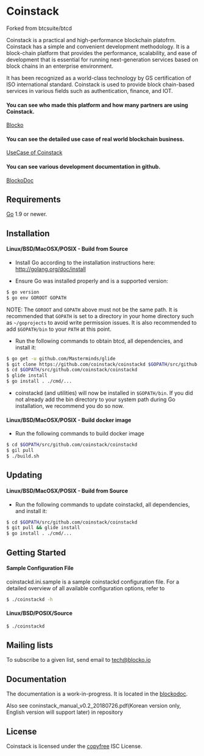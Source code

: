 Coinstack
====
Forked from btcsuite/btcd

Coinstack is a practical and high-performance blockchain platofrm. Coinstack has a simple and convenient development methodology. It is a block-chain platform that provides the performance, scalability, and ease of development that is essential for running next-generation services based on block chains in an enterprise environment.

It has been recognized as a world-class technology by GS certification of ISO international standard. Coinstack is used to provide block chain-based services in various fields such as authentication, finance, and IOT.

#### You can see who made this platform and how many partners are using Coinstack.

[Blocko](https://www.blocko.io/)

#### You can see the detailed use case of real world blockchain business.

[UseCase of Coinstack](https://www.blocko.io/usecase.html)

#### You can see various development documentation in github.

[BlockoDoc](https://github.com/blockodocp)

## Requirements

[Go](http://golang.org) 1.9 or newer.

## Installation

#### Linux/BSD/MacOSX/POSIX - Build from Source

- Install Go according to the installation instructions here:
  http://golang.org/doc/install

- Ensure Go was installed properly and is a supported version:

```bash
$ go version
$ go env GOROOT GOPATH
```

NOTE: The `GOROOT` and `GOPATH` above must not be the same path.  It is
recommended that `GOPATH` is set to a directory in your home directory such as
`~/goprojects` to avoid write permission issues.  It is also recommended to add
`$GOPATH/bin` to your `PATH` at this point.

- Run the following commands to obtain btcd, all dependencies, and install it:

```bash
$ go get -u github.com/Masterminds/glide
$ git clone https://github.com/coinstack/coinstackd $GOPATH/src/github.com/coinstack/coinstackd
$ cd $GOPATH/src/github.com/coinstack/coinstackd
$ glide install
$ go install . ./cmd/...
```

- coinstackd (and utilities) will now be installed in ```$GOPATH/bin```.  If you did
  not already add the bin directory to your system path during Go installation,
  we recommend you do so now.

#### Linux/BSD/MacOSX/POSIX - Build docker image

- Run the following commands to build docker image

```bash
$ cd $GOPATH/src/github.com/coinstack/coinstackd
$ gil pull 
$ ./build.sh
```

## Updating

#### Linux/BSD/MacOSX/POSIX - Build from Source

- Run the following commands to update coinstackd, all dependencies, and install it:

```bash
$ cd $GOPATH/src/github.com/coinstack/coinstackd
$ git pull && glide install
$ go install . ./cmd/...
```

## Getting Started
#### Sample Configuration File
 coinstackd.ini.sample is a sample coinstackd configuration file.  For a detailed overview of all available configuration options, refer to 

```bash 
$ ./coinstackd -h
```

#### Linux/BSD/POSIX/Source
```bash
$ ./coinstackd
````

## Mailing lists

To subscribe to a given list, send email to tech@blocko.io

## Documentation

The documentation is a work-in-progress.  It is located in the [blockodoc](https://github.com/blockodoc?tab=repositories).

Also see coninstack_manual_v0.2_20180726.pdf(Korean version only, English version will support later) in repository


## License

Coinstack is licensed under the [copyfree](http://copyfree.org) ISC License.
